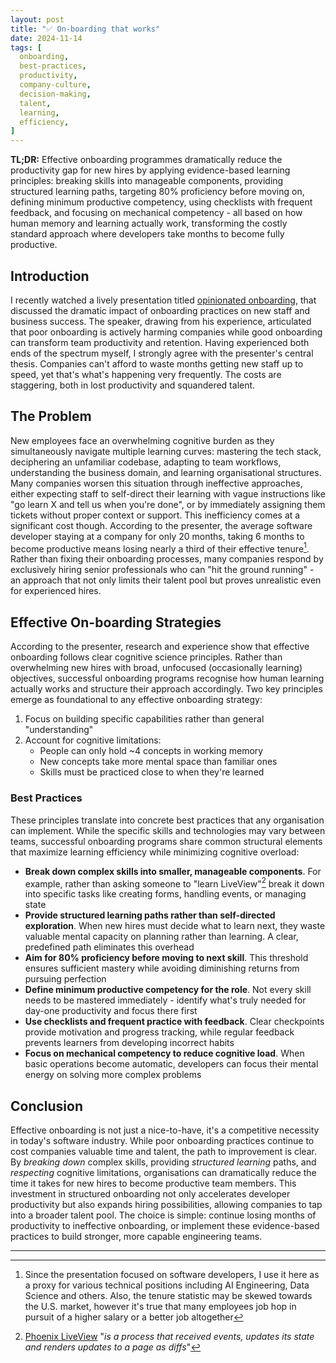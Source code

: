 ```yaml
---
layout: post
title: "✅ On-boarding that works"
date: 2024-11-14
tags: [
  onboarding,
  best-practices,
  productivity,
  company-culture,
  decision-making,
  talent,
  learning,
  efficiency,
]
---
```


**TL;DR:** Effective onboarding programmes dramatically reduce the productivity
gap for new hires by applying evidence-based learning principles: breaking
skills into manageable components, providing structured learning paths,
targeting 80% proficiency before moving on, defining minimum productive
competency, using checklists with frequent feedback, and focusing on mechanical
competency - all based on how human memory and learning actually work,
transforming the costly standard approach where developers take months to become
fully productive.

<!--more-->

## Introduction

I recently watched a lively presentation titled
[opinionated onboarding](https://www.youtube.com/watch?v=Og7NzaVpceE), that
discussed the dramatic impact of onboarding practices on new staff and business
success. The speaker, drawing from his experience, articulated that poor
onboarding is actively harming companies while good onboarding can transform
team productivity and retention. Having experienced both ends of the spectrum
myself, I strongly agree with the presenter's central thesis. Companies can't
afford to waste months getting new staff up to speed, yet that's what's
happening very frequently. The costs are staggering, both in lost productivity
and squandered talent.

## The Problem

New employees face an overwhelming cognitive burden as they simultaneously
navigate multiple learning curves: mastering the tech stack, deciphering an
unfamiliar codebase, adapting to team workflows, understanding the business
domain, and learning organisational structures. Many companies worsen this
situation through ineffective approaches, either expecting staff to self-direct
their learning with vague instructions like "go learn X and tell us when you're
done", or by immediately assigning them tickets without proper context or
support. This inefficiency comes at a significant cost though. According to the
presenter, the average software developer staying at a company for only 20
months, taking 6 months to become productive means losing nearly a third of
their effective tenure[^1]. Rather than fixing their onboarding processes, many
companies respond by exclusively hiring senior professionals who can "hit the
ground running" - an approach that not only limits their talent pool but proves
unrealistic even for experienced hires.

## Effective On-boarding Strategies

According to the presenter, research and experience show that effective
onboarding follows clear cognitive science principles. Rather than overwhelming
new hires with broad, unfocused (occasionally learning) objectives, successful
onboarding programs recognise how human learning actually works and structure
their approach accordingly. Two key principles emerge as foundational to any
effective onboarding strategy:

1. Focus on building specific capabilities rather than general "understanding"
2. Account for cognitive limitations:
   - People can only hold ~4 concepts in working memory
   - New concepts take more mental space than familiar ones
   - Skills must be practiced close to when they're learned

### Best Practices

These principles translate into concrete best practices that any organisation
can implement. While the specific skills and technologies may vary between
teams, successful onboarding programs share common structural elements that
maximize learning efficiency while minimizing cognitive overload:

- **Break down complex skills into smaller, manageable components**. For
  example, rather than asking someone to "learn LiveView"[^2] break it down into
  specific tasks like creating forms, handling events, or managing state
- **Provide structured learning paths rather than self-directed exploration**.
  When new hires must decide what to learn next, they waste valuable mental
  capacity on planning rather than learning. A clear, predefined path eliminates
  this overhead
- **Aim for 80% proficiency before moving to next skill**. This threshold
  ensures sufficient mastery while avoiding diminishing returns from pursuing
  perfection
- **Define minimum productive competency for the role**. Not every skill needs
  to be mastered immediately - identify what's truly needed for day-one
  productivity and focus there first
- **Use checklists and frequent practice with feedback**. Clear checkpoints
  provide motivation and progress tracking, while regular feedback prevents
  learners from developing incorrect habits
- **Focus on mechanical competency to reduce cognitive load**. When basic
  operations become automatic, developers can focus their mental energy on
  solving more complex problems

## Conclusion

Effective onboarding is not just a nice-to-have, it's a competitive necessity in
today's software industry. While poor onboarding practices continue to cost
companies valuable time and talent, the path to improvement is clear. By
_breaking down_ complex skills, providing _structured learning_ paths, and
_respecting_ cognitive limitations, organisations can dramatically reduce the
time it takes for new hires to become productive team members. This investment
in structured onboarding not only accelerates developer productivity but also
expands hiring possibilities, allowing companies to tap into a broader talent
pool. The choice is simple: continue losing months of productivity to
ineffective onboarding, or implement these evidence-based practices to build
stronger, more capable engineering teams.

---

[^1]: Since the presentation focused on software developers, I use it here as a
    proxy for various technical positions including AI Engineering, Data Science
    and others. Also, the tenure statistic may be skewed towards the U.S.
    market, however it's true that many employees job hop in pursuit of a higher
    salary or a better job altogether

[^2]: [Phoenix LiveView](https://hexdocs.pm/phoenix_live_view/Phoenix.LiveView.html)
    "_is a process that received events, updates its state and renders updates
    to a page as diffs_"
